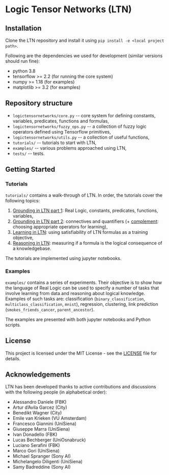 # Logic Tensor Networks (LTN)

## Installation

Clone the LTN repository and install it using `pip install -e <local project path>`.

Following are the dependencies we used for development (similar versions should run fine):
- python 3.8
- tensorflow >= 2.2 (for running the core system)
- numpy >= 1.18 (for examples)
- matplotlib >= 3.2 (for examples)

## Repository structure

- `logictensornetworks/core.py` -- core system for defining constants, variables, predicates, functions and formulas,
- `logictensornetworks/fuzzy_ops.py` -- a collection of fuzzy logic operators defined using Tensorflow primitives,
- `logictensornetworks/utils.py` -- a collection of useful functions,
- `tutorials/` -- tutorials to start with LTN,
- `examples/` -- various problems approached using LTN,
- `tests/` -- tests.

## Getting Started

### Tutorials

`tutorials/` contains a walk-through of LTN. In order, the tutorials cover the following topics:
1. [Grounding in LTN part 1](https://nbviewer.jupyter.org/github/logictensornetworks/logictensornetworks/blob/master/tutorials/1-grounding_non_logical_symbols.ipynb): Real Logic, constants, predicates, functions, variables,
2. [Grounding in LTN part 2](https://nbviewer.jupyter.org/github/logictensornetworks/logictensornetworks/blob/master/tutorials/2-grounding_connectives.ipynb): connectives and quantifiers (+ [complement](https://nbviewer.jupyter.org/github/logictensornetworks/logictensornetworks/blob/master/tutorials/2b-operators_and_gradients.ipynb): choosing appropriate operators for learning),
3. [Learning in LTN](https://nbviewer.jupyter.org/github/logictensornetworks/logictensornetworks/blob/master/tutorials/3-knowledgebase_and_learning.ipynb): using satisfiability of LTN formulas as a training objective,
4. [Reasoning in LTN](https://nbviewer.jupyter.org/github/logictensornetworks/logictensornetworks/blob/master/tutorials/4-reasoning.ipynb): measuring if a formula is the logical consequence of a knowledgebase.

The tutorials are implemented using jupyter notebooks.

### Examples

`examples/` contains a series of experiments. Their objective is to show how the language of Real Logic can be used to specify a number of tasks that involve learning from data and reasoning about logical knowledge. Examples of such tasks are: classification (`binary_classification`, `multiclass_classification`, `mnist`), regression, clustering, link prediction (`smokes_friends_cancer`, `parent_ancestor`).

The examples are presented with both jupyter notebooks and Python scripts.

## License

This project is licensed under the MIT License - see the [LICENSE](https://github.com/logictensornetworks/logictensornetworks/blob/master/LICENSE) file for details.

## Acknowledgements

LTN has been developed thanks to active contributions and discussions with the following people (in alphabetical order):
- Alessandro Daniele (FBK)
- Artur d’Avila Garcez (City)
- Benedikt Wagner (City)
- Emile van Krieken (VU Amsterdam)
- Francesco Giannini (UniSiena)
- Giuseppe Marra (UniSiena)
- Ivan Donadello (FBK)
- Lucas Bechberger (UniOsnabruck)
- Luciano Serafini (FBK)
- Marco Gori (UniSiena)
- Michael Spranger (Sony AI)
- Michelangelo Diligenti (UniSiena)
- Samy Badreddine (Sony AI)
